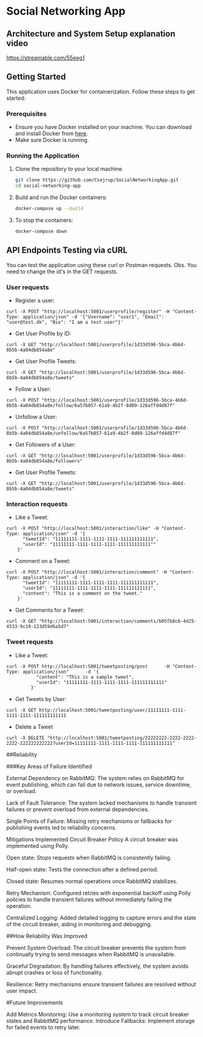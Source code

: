 
# Social Networking App

## Architecture and System Setup explanation video

https://streamable.com/55eeg1

## Getting Started

This application uses Docker for containerization. Follow these steps to get started:

### Prerequisites

- Ensure you have Docker installed on your machine. You can download and install Docker from [here](https://www.docker.com/get-started).
- Make sure Docker is running.

### Running the Application

1. Clone the repository to your local machine.
   ```bash
   git clone https://github.com/Csejrup/SocialNetworkingApp.git
   cd social-networking-app
   ```

2. Build and run the Docker containers:
   ```bash
   docker-compose up --build
   ```

3. To stop the containers:
   ```bash
   docker-compose down
   ```

## API Endpoints Testing via cURL
You can test the application using these curl or Postman requests.
Obs. You need to change the id's in the GET requests.

### User requests

- Register a user: 
~~~
curl -X POST "http://localhost:5001/userprofile/register" -H "Content-Type: application/json" -d '{"Username": "user1", "Email": "user@test.dk", "Bio": "I am a test user"}'
~~~

- Get User Profile by ID:
~~~
curl -X GET "http://localhost:5001/userprofile/1d33d596-5bca-4b6d-8b5b-4a04db854a8e"
~~~

- Get User Profile Tweets:
~~~
curl -X GET "http://localhost:5001/userprofile/1d33d596-5bca-4b6d-8b5b-4a04db854a8e/tweets"
~~~

- Follow a User:
~~~
curl -X POST "http://localhost:5001/userprofile/1d33d596-5bca-4b6d-8b5b-4a04db854a8e/follow/6a57b857-61a9-4b2f-8d09-126affd4d87f"
~~~

- Unfollow a User:
~~~
curl -X POST "http://localhost:5001/userprofile/1d33d596-5bca-4b6d-8b5b-4a04db854a8e/unfollow/6a57b857-61a9-4b2f-8d09-126affd4d87f"
~~~

- Get Followers of a User:
~~~
curl -X GET "http://localhost:5001/userprofile/1d33d596-5bca-4b6d-8b5b-4a04db854a8e/followers"
~~~

- Get User Profile Tweets:
~~~
curl -X GET "http://localhost:5001/userprofile/1d33d596-5bca-4b6d-8b5b-4a04db854a8e/tweets"
~~~


### Interaction requests

- Like a Tweet:
~~~
curl -X POST "http://localhost:5001/interaction/like" -H "Content-Type: application/json" -d '{
      "tweetId": "11111111-1111-1111-1111-111111111111",
      "userId": "11111111-1111-1111-1111-111111111111""
    }'
~~~

- Comment on a Tweet:
~~~
curl -X POST "http://localhost:5001/interaction/comment" -H "Content-Type: application/json" -d '{
      "tweetId": "11111111-1111-1111-1111-111111111111",
      "userId": "11111111-1111-1111-1111-111111111111",
      "content": "This is a comment on the tweet."
    }'
~~~

- Get Comments for a Tweet:
~~~
curl -X GET "http://localhost:5001/interaction/comments/b05fb8c6-4d25-4533-9c19-123d59d6a5d7"
~~~

### Tweet requests

- Like a Tweet:
~~~
curl -X POST http://localhost:5001/tweetposting/post      -H "Content-Type: application/json"      -d '{
           "content": "This is a sample tweet",
           "userId": "11111111-1111-1111-1111-111111111111"
         }'

~~~

- Get Tweets by User:
~~~
curl -X GET http://localhost:5001/tweetposting/user/11111111-1111-1111-1111-111111111111
~~~

- Delete a Tweet
~~~
curl -X DELETE "http://localhost:5001/tweetposting/22222222-2222-2222-2222-222222222222?userId=11111111-1111-1111-1111-111111111111"
~~~



##Reliability 

###Key Areas of Failure Identified

External Dependency on RabbitMQ: The system relies on RabbitMQ for event publishing, which can fail due to network issues, service downtime, or overload.

Lack of Fault Tolerance: The system lacked mechanisms to handle transient failures or prevent overload from external dependencies.

Single Points of Failure: Missing retry mechanisms or fallbacks for publishing events led to reliability concerns.

Mitigations Implemented
Circuit Breaker Policy
A circuit breaker was implemented using Polly.

Open state: Stops requests when RabbitMQ is consistently failing.

Half-open state: Tests the connection after a defined period.

Closed state: Resumes normal operations once RabbitMQ stabilizes.

Retry Mechanism: Configured retries with exponential backoff using Polly policies to handle transient failures without immediately failing the operation.



Centralized Logging: Added detailed logging to capture errors and the state of the circuit breaker, aiding in monitoring and debugging.


##How Reliability Was Improved

Prevent System Overload: The circuit breaker prevents the system from continually trying to send messages when RabbitMQ is unavailable.

Graceful Degradation: By handling failures effectively, the system avoids abrupt crashes or loss of functionality.

Resilience: Retry mechanisms ensure transient failures are resolved without user impact.

#Future Improvements

Add Metrics Monitoring: Use a monitoring system to track circuit breaker states and RabbitMQ performance.
Introduce Fallbacks: Implement storage for failed events to retry later.
